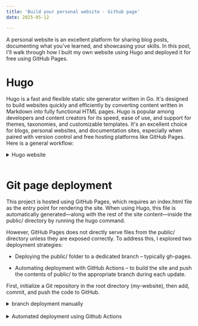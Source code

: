 ```yaml
---
title: 'Build your personal website - Github page'
date: 2025-05-12

---
```


A personal website is an excellent platform for sharing blog posts, documenting what you've learned, and showcasing your skills. In this post, I'll walk through how I built my own website using Hugo and deployed it for free using GitHub Pages.

Hugo
======
Hugo is a fast and flexible static site generator written in Go. It's designed to build websites quickly and efficiently by converting content written in Markdown into fully functional HTML pages. Hugo is popular among developers and content creators for its speed, ease of use, and support for themes, taxonomies, and customizable templates. It's an excellent choice for blogs, personal websites, and documentation sites, especially when paired with version control and free hosting platforms like GitHub Pages. Here is a general workflow:
<details><summary>Hugo website</summary>
<br>
1. Install Hugo. 
Refer to [Offical guide](https://gohugo.io/installation/). For me I use snap on Ubuntu 22.04: 
<pre><code class="language-bash">$ sudo snap install hugo
</code></pre>
2. Create a New Hugo Site.
<pre><code class="language-bash">$ hugo new site my-website
$ cd my-website
</code></pre>
3. Add a Theme.
Choose a theme from [Hugo Themes](https://themes.gohugo.io/) and add it:
<pre><code class="language-bash">$ git submodule add https://github.com/luizdepra/hugo-coder.git themes/hugo-coder
$ echo 'theme = "hugo-coder"' >> config.toml
</code></pre>
4. Create Content
Add your first post or page, by directly adding markdown file or command line:
<pre><code class="language-bash">$ hugo new posts/my-first-post.md
</code></pre>

5. Preview the Site Locally
<pre><code class="language-bash">$ hugo server -D
</code></pre>

</details>
<br>

Git page deployment
======

This project is hosted using GitHub Pages, which requires an index.html file as the entry point for rendering the site. When using Hugo, this file is automatically generated—along with the rest of the site content—inside the public/ directory by running the hugo command.

However, GitHub Pages does not directly serve files from the public/ directory unless they are exposed correctly. To address this, I explored two deployment strategies:

- Deploying the public/ folder to a dedicated branch – typically gh-pages.

- Automating deployment with GitHub Actions – to build the site and push the contents of public/ to the appropriate branch during each update.<br>

First, initialize a Git repository in the root directory (my-website), then add, commit, and push the code to GitHub.
<details><summary>branch deployment manually</summary>
<br>
Hugo builds the site into public/ folder, we could push only the contents of public/ to a new 'gh-pages' branch for GitHub Pages to serve. Here is the step-by-step instructions: <br>
1. Build Your Hugo Site<br>
From the root of your Hugo project:
<pre><code class="language-bash">$ hugo
</code></pre>
This generates your static site in the public/ directory — including index.html.

2. Create and Push the gh-pages Branch<br>
<pre><code class="language-bash">
// Navigate into the public/ folder
$ cd public

// Initialize a new Git repo (separate from your main repo):
$ git init

//Set your GitHub repo as the remote:
$ git remote add origin https://github.com/<your-username>/<your-repo>.git

// Create the gh-pages branch:
$ git checkout -b gh-pages

// Add and commit all the generated files:
$ git add .
$ git commit -m "Initial deploy to gh-pages"

// Push the gh-pages branch to GitHub:
$ git push -f origin gh-pages
</code></pre>

The -f is needed because this is a fresh, unrelated branch. Another cleaner way could be 'git checkout --orphan \<your-branch\>', this command creates a new branch without any commit history from the current branch (in this case, main) and sets it up as the gh-pages branch, the workflow is similar:
<pre><code class="language-bash">
$ git checkout --orphan gh-pages
$ git rm -rf .            # Remove all files from the `gh-pages` branch
$ cp -r public/* .        # Copy everything from `public/` to the root of `gh-pages`
$ git add .               # Add the new static files
$ git commit -m "Deploy site to GitHub Pages"
$ git push -f origin gh-pages
</code></pre>

3. Configure GitHub Pages<br>
Go to your repository on GitHub. Click Settings → Pages. Under Source, select:
- Branch: gh-pages
- Folder: / (root)
Click Save.

GitHub will build your site from the contents of the gh-pages branch. Now checkout the website:<br>
https://\<your-username\>.github.io/\<your-repo\>/
<br>
Note that everytime you make updates, run:
<pre><code class="language-bash">
$ hugo                    # Rebuild the site
$ cd public
$ git add .
$ git commit -m "Update site"
$ git push -f origin gh-pages
$ cd ..
</code></pre>
You could automate this with a script or GitHub Actions (check the second option).
</details>
<br>

 
<details><summary>Automated deployment using Github Actions</summary>
<br>

Go to Settings → Pages, choose 'Source' under 'Build and deployment' section, and github will provide an official static site deployment template, here is the [customized version](https://github.com/TengMa137/tengma137.github.io/blob/main/.github/workflows/static.yml) for Hugo, so it:
- Builds the site using Hugo, and
- Uploads the contents of the public/ folder, not the entire repo.

</details>
<br>